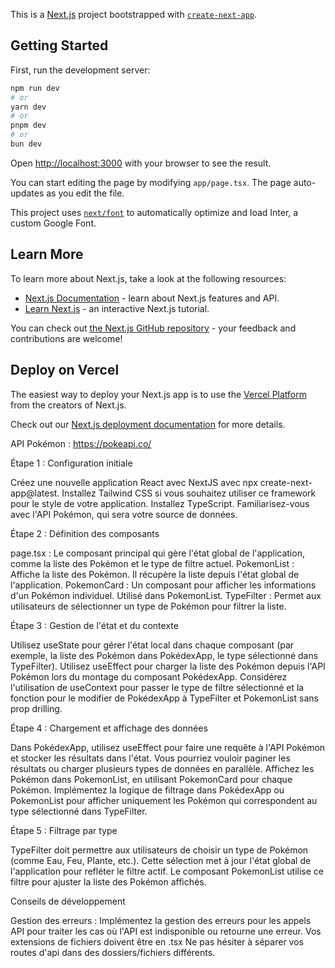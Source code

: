 This is a [Next.js](https://nextjs.org/) project bootstrapped with [`create-next-app`](https://github.com/vercel/next.js/tree/canary/packages/create-next-app).

## Getting Started

First, run the development server:

```bash
npm run dev
# or
yarn dev
# or
pnpm dev
# or
bun dev
```

Open [http://localhost:3000](http://localhost:3000) with your browser to see the result.

You can start editing the page by modifying `app/page.tsx`. The page auto-updates as you edit the file.

This project uses [`next/font`](https://nextjs.org/docs/basic-features/font-optimization) to automatically optimize and load Inter, a custom Google Font.

## Learn More

To learn more about Next.js, take a look at the following resources:

- [Next.js Documentation](https://nextjs.org/docs) - learn about Next.js features and API.
- [Learn Next.js](https://nextjs.org/learn) - an interactive Next.js tutorial.

You can check out [the Next.js GitHub repository](https://github.com/vercel/next.js/) - your feedback and contributions are welcome!

## Deploy on Vercel

The easiest way to deploy your Next.js app is to use the [Vercel Platform](https://vercel.com/new?utm_medium=default-template&filter=next.js&utm_source=create-next-app&utm_campaign=create-next-app-readme) from the creators of Next.js.

Check out our [Next.js deployment documentation](https://nextjs.org/docs/deployment) for more details.






API Pokémon : https://pokeapi.co/

Étape 1 : Configuration initiale

Créez une nouvelle application React avec NextJS avec npx create-next-app@latest.
Installez Tailwind CSS si vous souhaitez utiliser ce framework pour le style de votre application.
Installez TypeScript.
Familiarisez-vous avec l'API Pokémon, qui sera votre source de données.


Étape 2 : Définition des composants

page.tsx : Le composant principal qui gère l'état global de l'application, comme la liste des Pokémon et le type de filtre actuel.
PokemonList : Affiche la liste des Pokémon. Il récupère la liste depuis l'état global de l'application.
PokemonCard : Un composant pour afficher les informations d'un Pokémon individuel. Utilisé dans PokemonList.
TypeFilter : Permet aux utilisateurs de sélectionner un type de Pokémon pour filtrer la liste.


Étape 3 : Gestion de l'état et du contexte

Utilisez useState pour gérer l'état local dans chaque composant (par exemple, la liste des Pokémon dans PokédexApp, le type sélectionné dans TypeFilter).
Utilisez useEffect pour charger la liste des Pokémon depuis l'API Pokémon lors du montage du composant PokédexApp.
Considérez l'utilisation de useContext pour passer le type de filtre sélectionné et la fonction pour le modifier de PokédexApp à TypeFilter et PokemonList sans prop drilling.


Étape 4 : Chargement et affichage des données

Dans PokédexApp, utilisez useEffect pour faire une requête à l'API Pokémon et stocker les résultats dans l'état. Vous pourriez vouloir paginer les résultats ou charger plusieurs types de données en parallèle.
Affichez les Pokémon dans PokemonList, en utilisant PokemonCard pour chaque Pokémon.
Implémentez la logique de filtrage dans PokédexApp ou PokemonList pour afficher uniquement les Pokémon qui correspondent au type sélectionné dans TypeFilter.


Étape 5 : Filtrage par type

TypeFilter doit permettre aux utilisateurs de choisir un type de Pokémon (comme Eau, Feu, Plante, etc.). Cette sélection met à jour l'état global de l'application pour refléter le filtre actif.
Le composant PokemonList utilise ce filtre pour ajuster la liste des Pokémon affichés.


Conseils de développement

Gestion des erreurs : Implémentez la gestion des erreurs pour les appels API pour traiter les cas où l'API est indisponible ou retourne une erreur.
Vos extensions de fichiers doivent être en .tsx
Ne pas hésiter à séparer vos routes d'api dans des dossiers/fichiers différents.